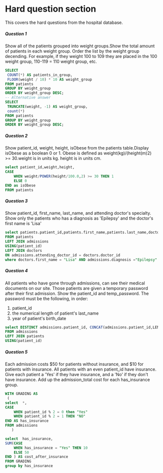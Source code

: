 # Hard question section
This covers the hard questions from the hospital database.

#####  Question 1
Show all of the patients grouped into weight groups.Show the total amount of patients in each weight group.
Order the list by the weight group decending.
For example, if they weight 100 to 109 they are placed in the 100 weight group, 110-119 = 110 weight group, etc.
 ``` sql
 SELECT
  COUNT(*) AS patients_in_group,
  FLOOR(weight / 10) * 10 AS weight_group
FROM patients
GROUP BY weight_group
ORDER BY weight_group DESC;
-- Alternative answer
SELECT
  TRUNCATE(weight, -1) AS weight_group,
  count(*)
FROM patients
GROUP BY weight_group
ORDER BY weight_group DESC;
```
##### Question 2
Show patient_id, weight, height, isObese from the patients table.Display isObese as a boolean 0 or 1.
Obese is defined as weight(kg)/(height(m)2) >= 30.weight is in units kg.
height is in units cm.
``` sql
select patient_id,weight,height,
CASE
	WHEN weight/POWER(height/100.0,2) >= 30 THEN 1
 	ELSE 0
END as isObese
FROM patients
```
##### Question 3
Show patient_id, first_name, last_name, and attending doctor's specialty.
Show only the patients who has a diagnosis as 'Epilepsy' and the doctor's first name is 'Lisa'
``` sql
select patients.patient_id,patients.first_name,patients.last_name,doctors.specialty
FROM patients
LEFT JOIN admissions
USING(patient_id)
LEFT JOIN doctors
ON admissions.attending_doctor_id = doctors.doctor_id
where doctors.first_name = "Lisa" AND admissions.diagnosis ="Epilepsy"
```
#####  Question 4
All patients who have gone through admissions, can see their medical documents on our site. 
Those patients are given a temporary password after their first admission. Show the patient_id and temp_password.
The password must be the following, in order:
1. patient_id
2. the numerical length of patient's last_name
3. year of patient's birth_date
```sql
select DISTINCT admissions.patient_id, CONCAT(admissions.patient_id,LEN(patients.last_name),year(patients.birth_date)) AS temp_password
FROM admissions
LEFT JOIN patients
USING(patient_id)
```
#####  Question 5
Each admission costs $50 for patients without insurance, and $10 for patients with insurance. All patients with an even patient_id have insurance.
Give each patient a 'Yes' if they have insurance, and a 'No' if they don't have insurance. Add up the admission_total cost for each has_insurance group.
``` sql
WITH GRADING AS
 (
select  *,
CASE 
	WHEN patient_id % 2 = 0 then "Yes"
    WHEN patient_id % 2 = 1 THEN "NO"
END AS has_insurance
FROM admissions
   )

select  has_insurance,
SUM(CASE
	WHEN has_insurance = "Yes" THEN 10
    ELSE 50
END ) AS cost_after_insurance
FROM GRADING
group by has_insurance
```
